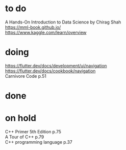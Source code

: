 # to do
A Hands-On Introduction to Data Science by Chirag Shah  
https://mml-book.github.io/  
https://www.kaggle.com/learn/overview  
# doing
https://flutter.dev/docs/development/ui/navigation   
https://flutter.dev/docs/cookbook/navigation  
Carnivore Code p.51  
# done
# on hold
C++ Primer 5th Edition p.75  
A Tour of C++ p.79  
C++ programming language p.37  

